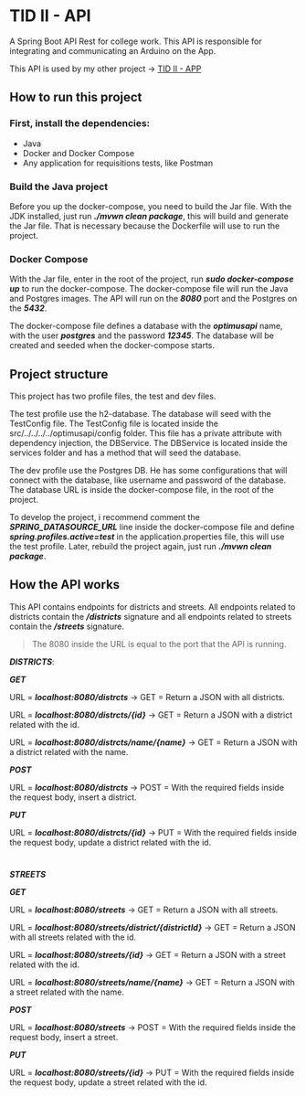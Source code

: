 # TID II - API

A Spring Boot API Rest for college work. This API is responsible for integrating and communicating an Arduino on the App.

This API is used by my other project -> [TID II - APP](https://github.com/igortauh/tidii_app)

## How to run this project 

### First, install the dependencies:

- Java
- Docker and Docker Compose
- Any application for requisitions tests, like Postman

### Build the Java project

Before you up the docker-compose, you need to build the Jar file. With the JDK installed, just run ***./mvwn clean package***, this will build and generate the Jar file. That is necessary because the Dockerfile will use to run the project.

### Docker Compose

With the Jar file, enter in the root of the project, run ***sudo docker-compose up*** to run the docker-compose. The docker-compose file will run the Java and Postgres images. The API will run on the ***8080*** port and the Postgres on the ***5432***.

The docker-compose file defines a database with the ***optimusapi*** name, with the user ***postgres*** and the password ***12345***. The database will be created and seeded when the docker-compose starts.

## Project structure

This project has two profile files, the test and dev files.

The test profile use the h2-database. The database will seed with the TestConfig file. The TestConfig file is located inside the src/../../../../optimusapi/config folder. This file has a private attribute with dependency injection, the DBService. The DBService is located inside the services folder and has a method that will seed the database.

The dev profile use the Postgres DB. He has some configurations that will connect with the database, like username and password of the database. The database URL is inside the docker-compose file, in the root of the project.

To develop the project, i recommend comment the ***SPRING_DATASOURCE_URL*** line inside the docker-compose file and define ***spring.profiles.active=test*** in the application.properties file, this will use the test profile. Later, rebuild the project again, just run ***./mvwn clean package***.

## How the API works

This API contains endpoints for districts and streets. All endpoints related to districts contain the ***/districts*** signature and all endpoints related to streets contain the ***/streets*** signature.

> The 8080 inside the URL is equal to the port that the API is running.

***DISTRICTS***:

***GET***

URL = ***localhost:8080/distrcts*** -> GET = Return a JSON with all districts.

URL = ***localhost:8080/distrcts/{id}*** -> GET = Return a JSON with a district related with the id.

URL = ***localhost:8080/distrcts/name/{name}*** -> GET = Return a JSON with a district related with the name.

***POST***

URL = ***localhost:8080/distrcts*** -> POST = With the required fields inside the request body, insert a district.

***PUT***

URL = ***localhost:8080/distrcts/{id}*** -> PUT = With the required fields inside the request body, update a district related with the id.

#

***STREETS***

***GET***

URL = ***localhost:8080/streets*** -> GET = Return a JSON with all streets.

URL = ***localhost:8080/streets/district/{districtId}*** -> GET = Return a JSON with all streets related with the id.

URL = ***localhost:8080/streets/{id}*** -> GET = Return a JSON with a street related with the id.

URL = ***localhost:8080/streets/name/{name}*** -> GET = Return a JSON with a street related with the name.

***POST***

URL = ***localhost:8080/streets*** -> POST = With the required fields inside the request body, insert a street.

***PUT***

URL = ***localhost:8080/streets/{id}*** -> PUT = With the required fields inside the request body, update a street related with the id.
